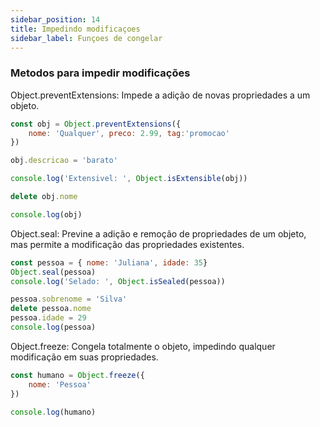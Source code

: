 ```yaml
---
sidebar_position: 14
title: Impedindo modificaçoes
sidebar_label: Funçoes de congelar
---
```


### Metodos para impedir modificações

Object.preventExtensions: Impede a adição de novas propriedades a um objeto.

```javascript
const obj = Object.preventExtensions({
    nome: 'Qualquer', preco: 2.99, tag:'promocao'
})

obj.descricao = 'barato'

console.log('Extensivel: ', Object.isExtensible(obj))

delete obj.nome

console.log(obj)
```

Object.seal: Previne a adição e remoção de propriedades de um objeto, mas permite a modificação das propriedades existentes.

```javascript
const pessoa = { nome: 'Juliana', idade: 35}
Object.seal(pessoa)
console.log('Selado: ', Object.isSealed(pessoa))

pessoa.sobrenome = 'Silva'
delete pessoa.nome
pessoa.idade = 29
console.log(pessoa)
```

Object.freeze: Congela totalmente o objeto, impedindo qualquer modificação em suas propriedades.

```javascript
const humano = Object.freeze({
    nome: 'Pessoa'
})

console.log(humano)
```


